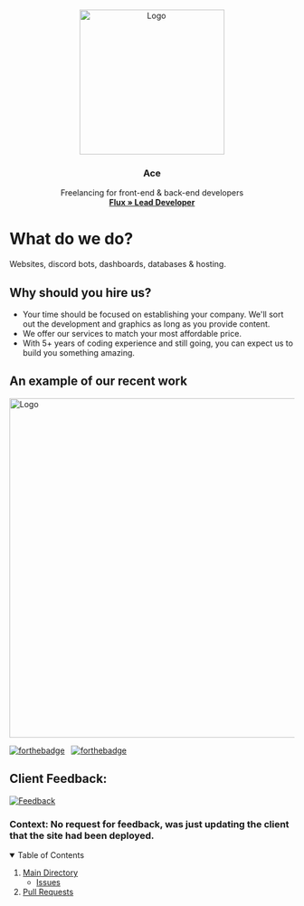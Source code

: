 <!-- PROJECT LOGO -->
<br />
<p align="center">
  <a href="https://github.com/Ace/Client-Work/discussions">
    <img src="https://avatars.githubusercontent.com/u/88388153?s=200&v=4" alt="Logo" width="256" height="256">
  </a>

  <h3 align="center">Ace</h3>

  <p align="center">
    Freelancing for front-end & back-end developers 
    <br />
    <a href="https://github.com/xFlqx"><strong>Flux » Lead Developer</strong></a>
  </p>
</p>

<!-- ABOUT -->
# What do we do?

Websites, discord bots, dashboards, databases & hosting.

## Why should you hire us?
* Your time should be focused on establishing your company. We'll sort out the development and graphics as long as you provide content.
* We offer our services to match your most affordable price.
* With 5+ years of coding experience and still going, you can expect us to build you something amazing.

## An example of our recent work

<a href="minator.vercel.app" target="_blank">
    <img src="https://i.imgur.com/Can5rxL.png" alt="Logo" width="800" height="600">
</a>

[![forthebadge](https://forthebadge.com/images/badges/built-with-love.svg)](https://forthebadge.com) &nbsp;
[![forthebadge](https://forthebadge.com/images/badges/made-with-javascript.svg)](https://forthebadge.com) &nbsp;

## Client Feedback:

<a href="minator.vercel.app" target="_blank">
    <img src="https://i.imgur.com/qEqtEPY.png" alt="Feedback">
</a>

### Context: No request for feedback, was just updating the client that the site had been deployed.

<!-- TABLE OF CONTENTS -->
<p align="center">
<details open="open">
  <summary> Table of Contents</summary>
  <ol>
    <li>
       <a href="https://github.com/Ace/Client-Work">Main Directory</a>
    <ul>
     <li>
        <a href="https://github.com/Ace/Client-Work/issues">Issues</a></li>
    </ul>
     <li>
        <a href="https://github.com/Ace/Client-Work/pulls">Pull Requests</a></li>
    </ul>
    </li>
  </ol>
</details>
</p>
